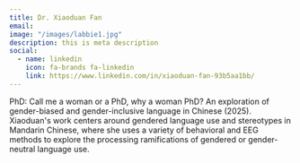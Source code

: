 ```yaml
---
title: Dr. Xiaoduan Fan
email: 
image: "/images/labbie1.jpg"
description: this is meta description
social:
  - name: linkedin
    icon: fa-brands fa-linkedin
    link: https://www.linkedin.com/in/xiaoduan-fan-93b5aa1bb/
---
```


PhD: Call me a woman or a PhD, why a woman PhD? An exploration of gender-biased and gender-inclusive language in Chinese (2025).  Xiaoduan's work centers around gendered language use and stereotypes in Mandarin Chinese, where she uses a variety of behavioral and EEG methods to explore the processing ramifications of gendered or gender-neutral language use.
